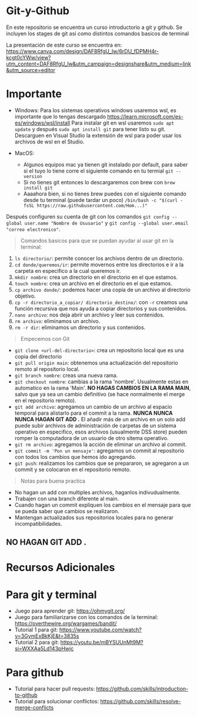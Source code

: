 # Git-y-Github
En este repositorio se encuentra un curso introductorio a git y github. Se incluyen los stages de git así como distintos comandos basicos de terminal 

La presentación de este curso se encuentra en: https://www.canva.com/design/DAF8RfgU_Iw/6rDU_fDPMH4r-kcgt0cYWw/view?utm_content=DAF8RfgU_Iw&utm_campaign=designshare&utm_medium=link&utm_source=editor

# Importante
* Windows:
 Para los sistemas operativos windows usaremos wsl, es importante que lo tengas descargado https://learn.microsoft.com/es-es/windows/wsl/install
 Para instalar git en wsl usaremos `sudo apt update` y después `sudo apt install git` para tener listo su git.
 Descarguen en Visual Studio la extensión de wsl para poder usar los archivos de wsl en el Studio.


* MacOS:
  - Algunos equipos mac ya tienen git instalado por default, para saber si el tuyo lo tiene corre el siguiente comando en tu termial `git --version`
  - Si no tienes git entonces lo descargaremos con brew con `brew install git`
  - Aaaahora bien, si no tienes brew puedes con el siguiente comando desde tu terminal (puede tardar un poco) `/bin/bash -c "$(curl -fsSL https://raw.githubusercontent.com/Hom...)"`

Después configuren su cuenta de git con los comandos `git config --global user.name "Nombre de Ususario"` y `git config --global user.email "correo electronico"`.

>Comandos basicos para que se puedan ayudar al usar git en la terminal:
1. `ls directorio/`: permite conocer los archivos dentro de un directorio.
2. `cd donde/queremos/ir`: permite movernos entre los directorios e ir a la carpeta en especifico a la cual queremos ir.
3. `mkdir nombre`: crea un directorio en el directorio en el que estamos.
4. `touch nombre`: crea un archivo en el directorio en el que estamos. 
5. `cp archivo donde/`: podemos hacer una copia de un archivo al directorio objetivo.
6. `cp -r directorio_a_copiar/ directorio_destino/`: con `-r` creamos una función recursiva que nos ayuda a copiar directorios y sus contenidos.
7. `nano archivo`: nos deja abrir un archivo y leer sus contenidos.
8. `rm archivo`: eliminamos un archivo.
9. `rm -r dir`: eliminamos un directorio y sus contenidos.
> Empecemos con Git
* `git clone <url-del-directorio>`: crea un repositorio local que es una copia del directorio 
* `git pull origin main`: obtenemos una actualización del repositorio remoto al repositorio local.
* `git branch nombre`: creas una nueva rama.
* `git checkout nombre`: cambias a la rama 'nombre'. Usualmente estas en automatico en la rama 'Main'. **NO HAGAS CAMBIOS EN LA RAMA MAIN**, salvo que ya sea un cambio definitivo (se hace normalmente el merge en el repositorio remoto).
* `git add archivo`: agregamos un cambio de un archivo al espacio temporal para alistarlo para el commit a la rama. **NUNCA NUNCA NUNCA HAGAN GIT ADD .** El añadir más de un archivo en un solo add puede subir archivos de administración de carpetas de un sistema operativo en especifico, esos archivos (usualmente DSS store) pueden romper la computadora de un usuario de otro sitema operativo.
* `git rm archivo`: agregamos la acción de eliminar un archivo al commit.
* `git commit -m 'Pon un mensaje'`: agregamos un commit al repositorio con todos los cambios que hemos ido agregando.
* `git push`: realizamos los cambios que se prepararon, se agregaron a un commit y se colocaron en el repositorio remoto.

> Notas para buena practica
* No hagan un add con multiples archivos, haganlos indivudualmente.
* Trabajen con una branch diferente al main.
* Cuando hagan un commit expliquen los cambios en el mensaje para que se pueda saber que cambios se realizaron.
* Mantengan actualizados sus repositorios locales para no generar incompatibilidades.

## NO HAGAN GIT ADD .

# Recursos Adicionales
# Para git y terminal
- Juego para aprender git: https://ohmygit.org/
- Juego para familiarizarse con los comandos de la terminal: https://overthewire.org/wargames/bandit/
- Tutorial 1 para git: https://www.youtube.com/watch?v=3GymExBkKjE&t=3835s 
- Tutorial 2 para git: https://youtu.be/mBYSUUnMt9M?si=WXXAa5Ld143pHwjc

# Para github
- Tutorial para hacer pull requests: https://github.com/skills/introduction-to-github
- Tutorial para solucionar conflictos: https://github.com/skills/resolve-merge-conflicts



